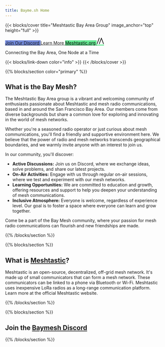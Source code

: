 ```yaml
---
title: Bayme.sh Home
---
```


{{< blocks/cover title="Meshtastic Bay Area Group" image_anchor="top" height="full" >}}

<a class="btn btn-lg btn-primary me-3 mb-4 text-nowrap big-ol-mobile-btn " style="background-color: #7289da; border-color: #7289da;" href="https://discord.gg/GpsKbhGJx5">
  Join Our Discord <i class="fab fa-discord ms-2 "></i>
</a>

<a class="btn btn-lg btn-primary me-3 mb-4 text-nowrap" href="/docs/">
  Learn More <i class="fas fa-arrow-alt-circle-right ms-2"></i>
</a>

<a class="btn btn-lg btn-primary me-3 mb-4 text-nowrap" style="background-color: #67ea94; border-color: #67ea94; color: #000000;" href="https://meshtastic.org/"> 
  Meshtastic.org <img src="/Mesh_Logo_Black.svg" class="ms-2" alt="Meshtastic" width="24" height="24">
</a>

<p class="lead mt-5">Connecting the Bay Area, One Node at a Time</p>

{{< blocks/link-down color="info" >}}
{{< /blocks/cover >}}

{{% blocks/section color="primary" %}}
## What is the Bay Mesh?

The Meshtastic Bay Area group is a vibrant and welcoming community of enthusiasts passionate about Meshtastic and mesh radio communications, based in and around the San Francisco Bay Area. Our members come from diverse backgrounds but share a common love for exploring and innovating in the world of mesh networks. 

Whether you're a seasoned radio operator or just curious about mesh communications, you'll find a friendly and supportive environment here. We believe that the power of radio and mesh networks transcends geographical boundaries, and we warmly invite anyone with an interest to join us.

In our community, you'll discover:
- **Active Discussions:** Join us on Discord, where we exchange ideas, solve problems, and share our latest projects.
- **On-Air Activities:** Engage with us through regular on-air sessions, where we test and experiment with our mesh networks.
- **Learning Opportunities:** We are committed to education and growth, offering resources and support to help you deepen your understanding of mesh communications.
- **Inclusive Atmosphere:** Everyone is welcome, regardless of experience level. Our goal is to foster a space where everyone can learn and grow together.

Come be a part of the Bay Mesh community, where your passion for mesh radio communications can flourish and new friendships are made.

{{% /blocks/section %}}

{{% blocks/section %}}
## What is [Meshtastic](https://meshtastic.org/)?

Meshtastic is an open-source, decentralized, off-grid mesh network. It's made up of small communicators that can form a mesh network. These communicators can be linked to a phone via Bluetooth or Wi-Fi. Meshtastic uses inexpensive LoRa radios as a long-range communication platform.  Learn more at the official Meshtastic website.

{{% /blocks/section %}}

{{% blocks/section %}}
## Join the [Baymesh Discord](https://discord.gg/GpsKbhGJx5)

{{% /blocks/section %}}

